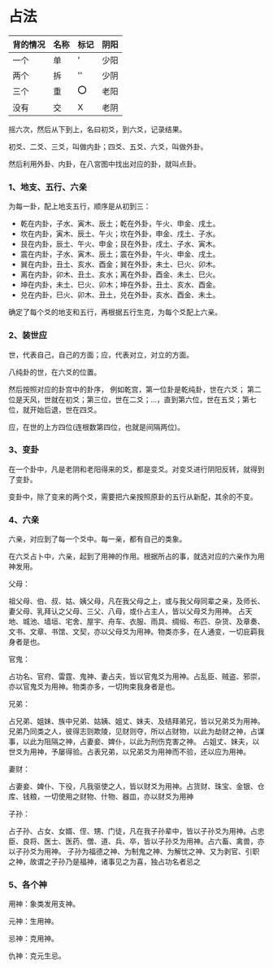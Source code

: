 # 占法

| 背的情况 | 名称 | 标记 | 阴阳 |
| -------- | ---- | ---- | ---- |
| 一个     | 单   | '    | 少阳 |
| 两个     | 拆   | ''   | 少阴 |
| 三个     | 重   | ⭕️  | 老阳 |
| 没有     | 交   | X    | 老阴 |

摇六次，然后从下到上，名曰初爻，到六爻，记录结果。

初爻、二爻、三爻，叫做内卦；四爻、五爻、六爻，叫做外卦。

然后利用外卦、内卦，在八宮图中找出对应的卦，就叫点卦。

### 1、地支、五行、六亲

为每一卦，配上地支五行，顺序是从初到三：

- 乾在内卦，子水、寅木、辰土；乾在外卦，午火、申金、戌土。
- 坎在内卦，寅木、辰土、午火；坎在外卦，申金、戌土、子水。
- 艮在内卦，辰土、午火、申金；艮在外卦，戌土、子水、寅木。
- 震在内卦，子水、寅木、辰土；震在外卦，午火、申金、戌土。
- 巽在内卦，丑土、亥水、酉金；巽在外卦，未土、巳火、卯木。
- 离在内卦，卯木、丑土、亥水；离在外卦，酉金、未土、巳火。
- 坤在内卦，未土、巳火、卯木；坤在外卦，丑土、亥水、酉金。
- 兑在内卦，巳火、卯木、丑土，兑在外卦，亥水、酉金、未土。

确定了每个爻的地支和五行，再根据五行生克，为每个爻配上六亲。

### 2、装世应

世，代表自己，自己的方面；应，代表对立，对立的方面。

八纯卦的世，在六爻的位置。

然后按照对应的卦宫中的卦序，
例如乾宫，第一位卦是乾纯卦，世在六爻；
第二位是天风，世就在初爻；第三位，世在二爻；...，直到第六位，世在五爻；第七位，就开始后退，世在四爻。

应，在世的上方四位(连根数第四位，也就是间隔两位)。

### 3、变卦

在一个卦中，凡是老阴和老阳得来的爻，都是变爻。对变爻进行阴阳反转，就得到了变卦。

变卦中，除了变来的两个爻，需要把六亲按照原卦的五行从新配，其余的不变。

### 4、六亲

六亲，对应到了每一个爻中。每一亲，都有自己的类象。

在六爻占卜中，六亲，起到了用神的作用。根据所占的事，就选对应的六亲作为用神发用。

父母：

祖父母、伯、叔、姑、姨父母，凡在我父母之上，或与我父母同辈之亲，及师长、妻父母、乳拜认之父母、三父、八母，或仆占主人，皆以父母爻为用神。
占天地、城池、墙垣、宅舍、屋宇、舟车、衣服、雨具、绸缎、布匹、杂货、及章奏、文书、文章、书馆、文契，亦以父母爻为用神。物类亦多，在人通变，一切庇羁我身者是也。

官鬼：

占功名、官府、雷霆、鬼神、妻占夫，皆以官鬼爻为用神。占乱臣、贼盗、邪崇，亦以官鬼爻为用神。物类亦多，一切拘束我身者是也。

兄弟：

占兄弟、姐妹、族中兄弟、姑姨、姐丈、妹夫、及结拜弟兄，皆以兄弟爻为用神。
兄弟乃同类之人，彼得志则欺陵，见财则夺，所以占财物，以此为劫财之神，占谋事，以此为阻隔之神，占妻妾、婢仆，以此为刑伤克害之神。
占姐丈、妹夫，以世爻为用神，予屡得验。占表兄弟，以兄弟爻为用神而不验，还以应为用神。

妻财：

占妻妾、婢仆、下役，凡我驱使之人，皆以财爻为用神。占货财、珠宝、金银、仓库、钱粮，一切使用之财物、什物、器皿，亦以财爻为用神

子孙：

占子孙、占女、女婿、侄、甥、门徒，凡在我子孙辈中，皆以子孙爻为用神。占忠臣、良将、医士、医药、僧、道、兵、卒，皆以子孙爻为用神。占六畜、禽兽，亦以子孙爻为用神。
子孙为福德之神、为制鬼之神、为解忧之神、又为剥官、引职之神，故谓之子孙乃是福神，诸事见之为喜，独占功名者忌之

### 5、各个神

用神：象类发用支神。

元神：生用神。

忌神：克用神。

仇神：克元生忌。
